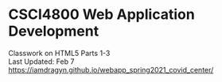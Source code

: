 # CSCI4800 Web Application Development <br> 
Classwork on HTML5 Parts 1-3 <br>
Last Updated: Feb 7 <br>
https://iamdragyn.github.io/webapp_spring2021_covid_center/
